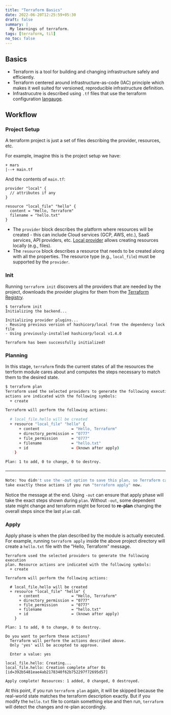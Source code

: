 ```yaml
---
title: "Terraform Basics"
date: 2022-06-20T12:25:59+05:30
draft: false
summary: |
  My learnings of terraform.
tags: [terraform, til]
no_toc: false
---
```


## Basics

- Terraform is a tool for building and changing infrastructure safely and efficiently.
- Terraform centered around infrastructure-as-code (IAC) principle which makes it well suited for versioned, reproducible infrastructure definition.
- Infrastrucutre is described using `.tf` files that use the terraform configuration [langauge](https://www.terraform.io/language).

## Workflow

### Project Setup

A terraform project is just a set of files describing the provider, resources, etc.

For example, imagine this is the project setup we have:

```plaintext
+ mars
|--+ main.tf
```

And the contents of `main.tf`:

```plaintext
provider "local" {
  // attributes if any
}

resource "local_file" "hello" {
  content = "Hello, Terraform"
  filename = "hello.txt"
}
```

- The `provider` block describes the platform where resources will be created - this can include Cloud services (GCP, AWS, etc.), SaaS services, API providers, etc. [Local provider](https://registry.terraform.io/providers/hashicorp/local/latest) allows creating resources locally (e.g., files).
- The `resource` block describes a resource that needs to be created along with all the properties. The resource type (e.g., `local_file`) must be supported by the `provider`.

### Init

Running `terraform init` discovers all the providers that are needed by the project, downloads the provider plugins for them from the [Terraform Registry](https://registry.terraform.io/).

```shell
$ terraform init
Initializing the backend...

Initializing provider plugins...
- Reusing previous version of hashicorp/local from the dependency lock file
- Using previously-installed hashicorp/local v1.4.0

Terraform has been successfully initialized!
```

### Planning

In this stage, `terraform` finds the current states of all the resources the terrform module cares about
and computes the steps necessary to match them to the desired state.

```bash
$ terraform plan
Terraform used the selected providers to generate the following execution plan. Resource
actions are indicated with the following symbols:
  + create

Terraform will perform the following actions:

  # local_file.hello will be created
  + resource "local_file" "hello" {
      + content              = "Hello, Terraform"
      + directory_permission = "0777"
      + file_permission      = "0777"
      + filename             = "hello.txt"
      + id                   = (known after apply)
    }

Plan: 1 to add, 0 to change, 0 to destroy.

───────────────────────────────────────────────────────────────────────────────────────────

Note: You didn't use the -out option to save this plan, so Terraform can't guarantee to
take exactly these actions if you run "terraform apply" now.
```

Notice the message at the end. Using `-out` can ensure that apply phase will take the exact
steps shown during `plan`. Without `-out`, some dependent state might change and terraform
might be forced to **re-plan** changing the overall steps since the last `plan` call.

### Apply

Apply phase is when the plan described by the module is actually executed. For example,
running `terraform apply` inside the above project directory will create a `hello.txt` file with
the "Hello, Terraform" message.

```shell
Terraform used the selected providers to generate the following execution
plan. Resource actions are indicated with the following symbols:
  + create

Terraform will perform the following actions:

  # local_file.hello will be created
  + resource "local_file" "hello" {
      + content              = "Hello, Terraform"
      + directory_permission = "0777"
      + file_permission      = "0777"
      + filename             = "hello.txt"
      + id                   = (known after apply)
    }

Plan: 1 to add, 0 to change, 0 to destroy.

Do you want to perform these actions?
  Terraform will perform the actions described above.
  Only 'yes' will be accepted to approve.

  Enter a value: yes

local_file.hello: Creating...
local_file.hello: Creation complete after 0s [id=392b5481eae4ab2178340f62b752297f72695d57]

Apply complete! Resources: 1 added, 0 changed, 0 destroyed.
```

At this point, if you run `terraform plan` again, it will be skipped because the real-world state
matches the terraform description exactly. But if you modify the `hello.txt` file to contain
something else and then run, `terraform` will detect the changes and re-plan accordingly.
